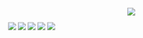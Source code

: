 <a href="https://github.com/codex-team/editor.js"><p align="center"><img src="https://capella.pics/3e859c74-cebd-4202-bf51-4c7945569a4c.jpg"></p></a>

![](https://badgen.net/npm/v/@editorjs/editorjs/latest)
![](https://badgen.net/npm/v/@editorjs/editorjs/next)
![](https://badgen.net/github/last-commit/codex-team/editorjs/next)
![](https://badgen.net/github/open-issues/codex-team/editorjs)
![](https://badgen.net/github/license/codex-team/editorjs)
